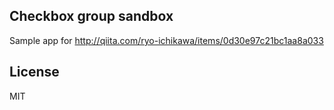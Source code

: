 ## Checkbox group sandbox

Sample app for http://qiita.com/ryo-ichikawa/items/0d30e97c21bc1aa8a033

## License

MIT

